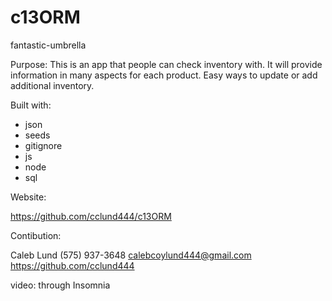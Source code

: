 # c13ORM
fantastic-umbrella

Purpose:
This is an app that people can check inventory with. It will provide information in many aspects for each product. Easy ways to update or add additional inventory.

Built with:
* json
* seeds
* gitignore
* js
* node
* sql

Website:

https://github.com/cclund444/c13ORM

Contibution:

Caleb Lund
(575) 937-3648
calebcoylund444@gmail.com
https://github.com/cclund444

video: through Insomnia


